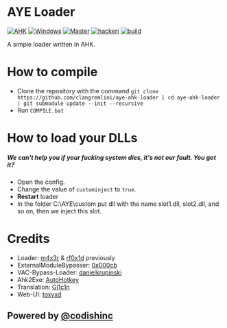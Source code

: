 # AYE Loader 
[![AHK](https://img.shields.io/badge/language-AHK-green.svg?style=flat-square)](https://wikipedia.org/wiki/AutoHotkey) [![Windows](https://img.shields.io/badge/platform-Windows-0078d7.svg?style=flat-square)](https://en.wikipedia.org/wiki/Microsoft_Windows) [![Master](https://img.shields.io/badge/master-1.4.3-green.svg?style=flat-square)](https://github.com/clangremlini/aye-ahk-loader) [![hackeri](https://img.shields.io/github/downloads/clangremlini/aye-ahk-loader/total.svg?style=flat-square)](https://github.com/clangremlini/aye-ahk-loader/releases) [![build](https://img.shields.io/github/workflow/status/clangremlini/aye-ahk-loader/AYE%20Loader%20CI?style=flat-square)](https://github.com/clangremlini/aye-ahk-loader/actions)

A simple loader written in AHK.

# How to compile
- Clone the repository with the command `git clone https://github.com/clangremlini/aye-ahk-loader | cd aye-ahk-loader | git submodule update --init --recursive`
- Run `COMPILE.bat`

# How to load your DLLs
##### _We can't help you if your fucking system dies, it's not our fault. You got it?_
- Open the config.
- Change the value of `custominject` to `true`.
- **Restart** loader
- In the folder C:\AYE\custom put dll with the name slot1.dll, slot2.dll, and so on, then we inject this slot.

# Credits
- Loader: [m4x3r](https://github.com/m4x3r) & [rf0x1d](https://github.com/rfoxxxy) previously
- ExternalModuleBypasser: [0x000cb](https://github.com/0x000cb)
- VAC-Bypass-Loader: [danielkrupinski](https://github.com/danielkrupinski/VAC-Bypass-Loader)
- Ahk2Exe: [AutoHotkey](https://github.com/AutoHotkey/Ahk2Exe)
- Translation: [Gl1c1n](https://github.com/Gl1c1n)
- Web-UI: [toxyxd](https://github.com/toxyxd)

## Powered by [@codishinc](https://github.com/clangremlini)
